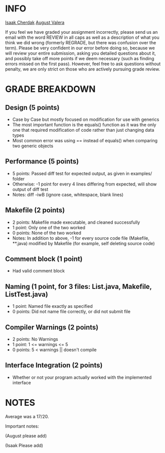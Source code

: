 # INFO

[Isaak Cherdak](icherdak@ucsc.edu)
[August Valera](avalera@ucsc.edu)

If you feel we have graded your assignment incorrectly, please send us an email
with the word REVIEW in all caps as well as a description of what you think we did wrong
(formerly REGRADE, but there was confusion over the term).
Please be very confident in our error before doing so, because we
will review your entire submission, asking you detailed questions about it, and
possibly take off more points if we deem necessary (such as finding errors
missed on the first pass). However, feel free to ask questions without penalty,
we are only strict on those who are actively pursuing grade review.

# GRADE BREAKDOWN

## Design (5 points)
* Case by Case but mostly focused on modification for use with generics
* The most important function is the equals() function as it was the only one
  that required modification of code rather than just changing data types
* Most common error was using == instead of equals() when comparing two generic objects

## Performance (5 points)
* 5 points: Passed diff test for expected output, as given in examples/ folder
* Otherwise: -1 point for every 4 lines differing from expected, will show
  output of diff test
* Notes: diff -iwB (ignore case, whitespace, blank lines)

## Makefile (2 points)
* 2 points: Makefile made executable, and cleaned successfully
* 1 point: Only one of the two worked
* 0 points: None of the two worked
* Notes: In addition to above, -1 for every source code file (Makefile,
  **.java) modified by Makefile (for example, self deleting source code)

## Comment block (1 point)
* Had valid comment block

## Naming (1 point, for 3 files: List.java, Makefile, ListTest.java)
* 1 point: Named file exactly as specified
* 0 points: Did not name file correctly, or did not submit file

## Compiler Warnings (2 points)
* 2 points: No Warnings
* 1 point: 1 <= warnings <= 5
* 0 points: 5 < warnings || doesn't compile

## Interface Integration (2 points)
* Whether or not your program actually worked with the implemented interface

# NOTES
Average was a 17/20.

Important notes:

(August please add)

(Isaak Please add)
